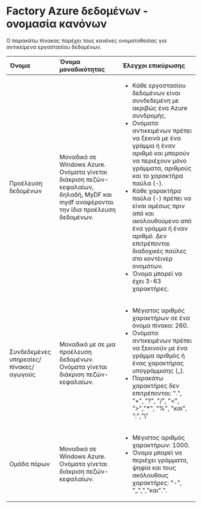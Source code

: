 <properties 
    pageTitle="Factory δεδομένων - ονομασία κανόνων | Microsoft Azure" 
    description="Περιγράφει τους κανόνες ονοματοθεσίας για οντοτήτων εργοστασίου δεδομένων." 
    services="data-factory" 
    documentationCenter="" 
    authors="sharonlo101" 
    manager="jhubbard" 
    editor="monicar"/>

<tags 
    ms.service="data-factory" 
    ms.workload="data-services" 
    ms.tgt_pltfrm="na" 
    ms.devlang="na" 
    ms.topic="article" 
    ms.date="09/12/2016" 
    ms.author="shlo"/>

# <a name="azure-data-factory---naming-rules"></a>Factory Azure δεδομένων - ονομασία κανόνων 
Ο παρακάτω πίνακας παρέχει τους κανόνες ονοματοθεσίας για αντικείμενα εργοστασίου δεδομένων.



Όνομα | Όνομα μοναδικότητας | Έλεγχοι επικύρωσης
:--- | :-------------- | :----------------
Προέλευση δεδομένων | Μοναδικό σε Windows Azure. Ονόματα γίνεται διάκριση πεζών-κεφαλαίων, δηλαδή, MyDF και mydf αναφέρονται την ίδια προέλευση δεδομένων. |<ul><li>Κάθε εργοστασίου δεδομένων είναι συνδεδεμένη με ακριβώς ένα Azure συνδρομής.</li><li>Ονόματα αντικειμένων πρέπει να ξεκινά με ένα γράμμα ή έναν αριθμό και μπορούν να περιέχουν μόνο γράμματα, αριθμούς και το χαρακτήρα παύλα (-).</li><li>Κάθε χαρακτήρα παύλα (-) πρέπει να είναι αμέσως πριν από και ακολουθούμενο από ένα γράμμα ή έναν αριθμό. Δεν επιτρέπονται διαδοχικές παύλες στο κοντέινερ ονομάτων.</li><li>Όνομα μπορεί να έχει 3-63 χαρακτήρες.</li></ul>
Συνδεδεμένες υπηρεσίες/πίνακες/αγωγούς | Μοναδικό με σε μια προέλευση δεδομένων. Ονόματα γίνεται διάκριση πεζών-κεφαλαίων. | <ul><li>Μέγιστος αριθμός χαρακτήρων σε ένα όνομα πίνακα: 260.</li><li>Ονόματα αντικειμένων πρέπει να ξεκινούν με ένα γράμμα αριθμός ή ένας χαρακτήρας υπογράμμισης (_).</li><li>Παρακάτω χαρακτήρες δεν επιτρέπονται: ".", "+", "?", "/", "<", ">","*", "%", "και", ":","\\"</li></ul>
Ομάδα πόρων | Μοναδικό σε Windows Azure. Ονόματα γίνεται διάκριση πεζών-κεφαλαίων. | <ul><li>Μέγιστος αριθμός χαρακτήρων: 1000.</li><li>Όνομα μπορεί να περιέχει γράμματα, ψηφία και τους ακόλουθους χαρακτήρες: "-", "_",","και".".</li></ul>